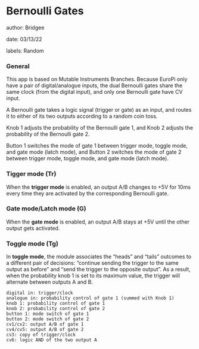 # Bernoulli Gates

author: Bridgee

date: 03/13/22

labels: Random

### General
This app is based on Mutable Instruments Branches. Because EuroPi only have a pair of digital/analogue inputs, the dual Bernoulli gates share the same clock (from the digital input), and only one Bernoulli gate have CV input.

A Bernoulli gate takes a logic signal (trigger or gate) as an input, and routes it to either of its two outputs according to a random coin toss.

Knob 1 adjusts the probability of the Bernoulli gate 1, and Knob 2 adjusts the probability of the Bernoulli gate 2. 

Button 1 switches the mode of gate 1 between trigger mode, toggle mode, and gate mode (latch mode), and Button 2 switches the mode of gate 2 between trigger mode, toggle mode, and gate mode (latch mode).

### Tigger mode (Tr)

When the **trigger mode** is enabled, an output A/B changes to +5V for 10ms every time they are activated by the corresponding Bernoulli gate.

### Gate mode/Latch mode (G)

When the **gate mode** is enabled, an output A/B stays at +5V until the other output gets activated.

### Toggle mode (Tg)

In **toggle mode**, the module associates the “heads” and “tails” outcomes to a different pair of decisions: “continue sending the trigger to the same output as before” and “send the trigger to the opposite output”. As a result, when the probability knob 1 is set to its maximum value, the trigger will alternate between outputs A and B.





    digital in: trigger/clock
    analogue in: probability control of gate 1 (summed with Knob 1)
    knob 1: probability control of gate 1
    knob 2: probability control of gate 2
    button 1: mode switch of gate 1
    button 2: mode switch of gate 2
    cv1/cv2: output A/B of gate 1
    cv4/cv5: output A/B of gate 2
    cv3: copy of trigger/clock
    cv6: logic AND of the two output A
